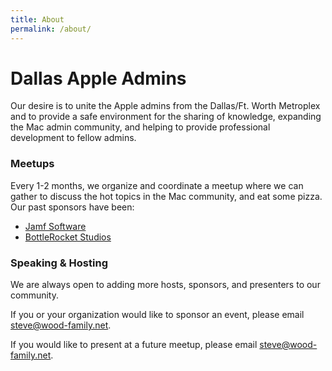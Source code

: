 ```yaml
---
title: About
permalink: /about/
---
```


# Dallas Apple Admins 

Our desire is to unite the Apple admins from the Dallas/Ft. Worth Metroplex and to provide a safe environment for the sharing of knowledge, expanding the Mac admin community, and helping to provide professional development to fellow admins.

### Meetups

Every 1-2 months, we organize and coordinate a meetup where we can gather to discuss the hot topics in the Mac community, and eat some pizza. Our past sponsors have been:

* [Jamf Software](http://www.jamfsoftware.com/)
* [BottleRocket Studios](https://www.bottlerocketstudios.com)

### Speaking & Hosting

We are always open to adding more hosts, sponsors, and presenters to our community. 

If you or your organization would like to sponsor an event, please email [steve@wood-family.net](mailto:steve@wood-family.net).

If you would like to present at a future meetup, please email  [steve@wood-family.net](mailto:steve@wood-family.net).

